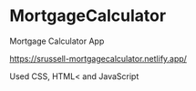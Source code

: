 # MortgageCalculator
Mortgage Calculator App

https://srussell-mortgagecalculator.netlify.app/

Used CSS, HTML< and JavaScript
